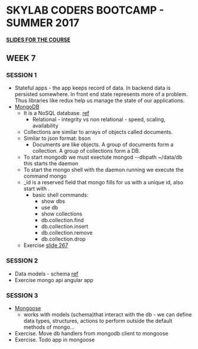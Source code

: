 # SKYLAB CODERS BOOTCAMP - SUMMER 2017

#### [SLIDES FOR THE COURSE](https://skylabcoders.github.io/bootcamp-julio2017/)

## WEEK 7

### SESSION 1
* Stateful apps - the app keeps record of data. In backend data is persisted somewhere. In front end state represents more of a problem. Thus libraries like redux help us manage the state of our applications.
* [MongoDB](https://skylabcoders.github.io/bootcamp-julio2017/?full#mongo)
    - It is a NoSQL database. [ref](https://skylabcoders.github.io/bootcamp-julio2017/?full#247) 
        + Relational - integrity vs non relational - speed, scaling, availability
    - Collections are similar to arrays of objects called documents.
    - Similar to json format: bson
        + Documents are like objects. A group of documents form a collection. A group of collections form a DB.
    - To start mongodb we must exectute mongod --dbpath ~/data/db this starts the daemon
    - To start the mongo shell with the daemon running we execute the command mongo
    - _id is a reserved field that mongo fills for us with a unique id, also start with . 
        + basic shell commands: 
            - show dbs
            - use db
            - show collections
            - db.collection.find
            - db.collection.insert
            - db.collection.remove
            - db.collection.drop
    - Exercise [slide 267](https://github.com/juanmaguitar/node-exercises/tree/master/03-mongo-exercises)

### SESSION 2
* Data models - schema [ref](https://skylabcoders.github.io/bootcamp-julio2017/?full#268)
* Exercise mongo api angular app

### SESSION 3
* [Mongoose](https://skylabcoders.github.io/bootcamp-julio2017/?full#273)
    - works with models (schema)that interact with the db - we can define data types, structures, actions to perform outside the default methods of mongo... 
* Exercise. Move db handlers from mongodb client to mongoose
* Exercise. Todo app in mongoose


